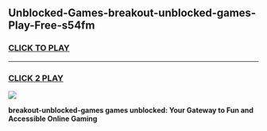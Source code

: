 
## Unblocked-Games-breakout-unblocked-games-Play-Free-s54fm
<h3>
<a href="https://premium76.site?title=breakout-unblocked-games&ref=20A">CLICK TO PLAY</a></h3>
<hr>

<h3>
<a href="https://premium76.site?title=breakout-unblocked-games&ref=20A">CLICK 2 PLAY</a>
  
</h3>

<a href="https://premium76.site?title=breakout-unblocked-games&ref=20A"><img src="https://clearcache.store/games.png"></a>


**breakout-unblocked-games games unblocked: Your Gateway to Fun and Accessible Online Gaming**
